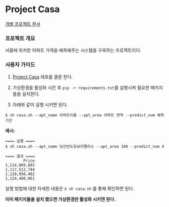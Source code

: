 
# Project Casa

[개별 프로젝트 문서](docs/)

### 프로젝트 개요

서울에 위치한 아파트 가격을 예측해주는 시스템을 구축하는 프로젝트이다.

### 사용자 가이드

1.  [Project Casa](https://github.com/whoareyouwhoami/ProjectCasa.git)
    레포를 클론 한다.

2.  가상환경을 활성화 시킨 후 `pip -r requirements.txt`를 실행시켜 필요한 패키지들을 설치한다.

3.  아래와 같이 실행 시키면 된다.

<!-- end list -->

    $ sh casa.sh --apt_name 아파트이름 --apt_area 아파트 면적 --predict_num 예측 기간

**예시:**

    ==== 실행 ====
    $ sh casa.sh --apt_name 당산반도유보라팰리스 --apt_area 108 --predict_num 4
    
    ==== 결과 ====
            Price
    1,114,069,085
    1,117,512,744
    1,120,956,402
    1,124,400,061

실행 방법에 대한 자세한 내용은 `$ sh casa.sh` 를 통해 확인하면 된다.

**이미 패키지들을 설치 했으면 가상환경만 활성화 시키면 된다.**
